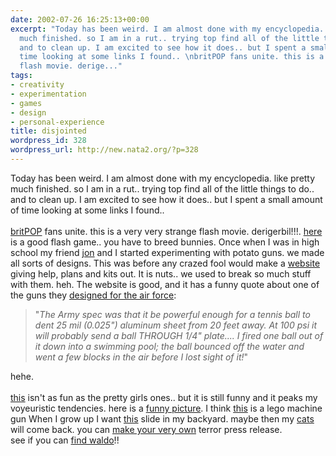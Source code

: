 ```yaml
---
date: 2002-07-26 16:25:13+00:00
excerpt: "Today has been weird. I am almost done with my encyclopedia. like pretty
  much finished. so I am in a rut.. trying top find all of the little things to do..
  and to clean up. I am excited to see how it does.. but I spent a small amount of
  time looking at some links I found.. \nbritPOP fans unite. this is a very very strange
  flash movie. derige..."
tags:
- creativity
- experimentation
- games
- design
- personal-experience
title: disjointed
wordpress_id: 328
wordpress_url: http://new.nata2.org/?p=328
---
```


Today has been weird. I am almost done with my encyclopedia. like pretty much finished. so I am in a rut.. trying top find all of the little things to do.. and to clean up. I am excited to see how it does.. but I spent a small amount of time looking at some links I found.. <br/><br/>
<a href="http://www.rathergood.com/mark/">britPOP</a> fans unite. this is a very very strange flash movie. derigerbil!!!. <a href="http://mohsye.com/games/breeder.swf">here</a> is a good flash game.. you have to breed bunnies. Once when I was in high school my friend <a href="http://www.in5anity.org">jon</a> and I started experimenting with potato guns. we made all sorts of designs. This was before any crazed fool would make a <a href="http://216.25.100.182/detail.asp?id=26">website</a> giving help, plans and kits out. It is nuts.. we used to break so much stuff with them. heh. The website is good, and it has a funny quote about one of the guns they <a href="http://216.25.100.182/detail.asp?id=23">designed for the air force</a>: <blockquote>"<i>The Army spec was that it be powerful enough for a tennis ball to dent 25 mil (0.025") aluminum sheet from 20 feet away. At 100 psi it will probably send a ball THROUGH 1/4" plate.... I fired one ball out of it down into a swimming pool; the ball bounced off the water and went a few blocks in the air before I lost sight of it!</i>"</blockquote> hehe. <br/><br/><a href="http://blog.hotornot.com/">this</a> isn't as fun as the pretty girls ones.. but it is still funny and it peaks my voyeuristic tendencies. here is a <a href="http://www.blognewsnetwork.com/members/0000004/images/2002/07/24/bomb-1.jpg">funny picture</a>. I think <a href="http://onyx.malagraphixia.com/H&K_MP5/H&K_MP5.htm">this</a> is a lego machine gun
When I grow up I want <a href="http://www.lesters.com/titanic.htm">this</a> slide in my backyard.
maybe then my <a href="http://homepage3.nifty.com/pee/bun.html">cats</a> will come back. you can <a href="http://subintsoc.net/madlib.php">make your very own</a> terror press release.
<br/>see if you can <a href="http://www.dogbomb.co.uk/display.php?page=waldo">find waldo</a>!!